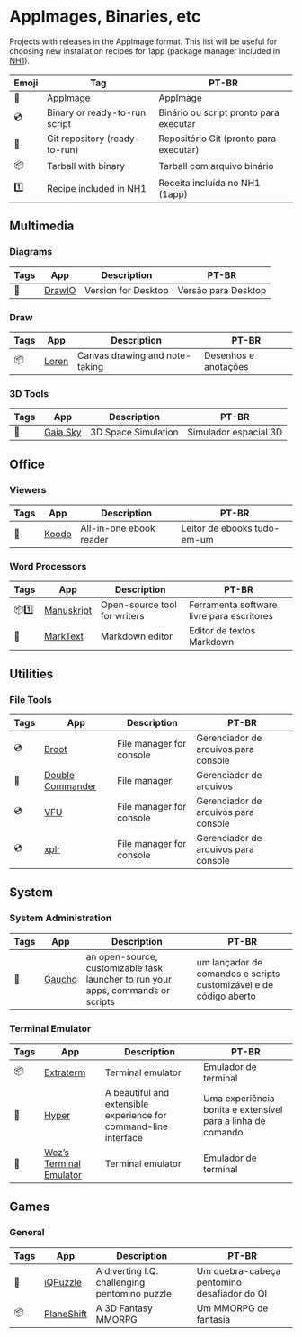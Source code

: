 # AppImages, Binaries, etc

Projects with releases in the AppImage format. This list will be useful for choosing new installation recipes for 1app (package manager included in [NH1](https://codeberg.org/cordeis/nh1)). 

| Emoji | Tag | PT-BR |
|-|-|-|
| 📀 | AppImage | AppImage |
| 💿 | Binary or ready-to-run script | Binário ou script pronto para executar |
| 📡 | Git repository (ready-to-run) | Repositório Git (pronto para executar) |
| 📦 | Tarball with binary | Tarball com arquivo binário |
| 1️⃣ | Recipe included in NH1 | Receita incluída no NH1 (1app) |

## Multimedia

### Diagrams

| Tags | App | Description | PT-BR |
|-|-|-|-|
| 📀 | [DrawIO](https://github.com/jgraph/drawio-desktop) | Version for Desktop | Versão para Desktop |

### Draw

| Tags | App | Description | PT-BR |
|-|-|-|-|
| 📦 | [Loren](https://github.com/mbrlabs/Lorien) | Canvas drawing and note-taking | Desenhos e anotações |

### 3D Tools

| Tags | App | Description | PT-BR |
|-|-|-|-|
| 📀 | [Gaia Sky](https://zah.uni-heidelberg.de/gaia/outreach/gaiasky/downloads) | 3D Space Simulation | Simulador espacial 3D |

## Office

### Viewers

| Tags | App | Description | PT-BR |
|-|-|-|-|
| 📀 | [Koodo](https://koodo.960960.xyz/en) | All-in-one ebook reader | Leitor de ebooks tudo-em-um |

### Word Processors

| Tags | App | Description | PT-BR |
|-|-|-|-|
| 📦1️⃣ | [Manuskript](https://www.theologeek.ch/manuskript/download/) | Open-source tool for writers | Ferramenta software livre para escritores |
| 📀 | [MarkText](https://github.com/marktext/marktext/releases) | Markdown editor | Editor de textos Markdown |

## Utilities

### File Tools

| Tags | App | Description | PT-BR |
|-|-|-|-|
| 💿 | [Broot](https://dystroy.org/broot/install/) | File manager for console | Gerenciador de arquivos para console |
| 📀 | [Double Commander](https://extraterm.org/download.html) | File manager | Gerenciador de arquivos |
| 💿 | [VFU](https://cade.noxrun.com/projects/vfu/#Downloads___screenshots) | File manager for console | Gerenciador de arquivos para console |
| 💿 | [xplr](https://xplr.dev/) | File manager for console | Gerenciador de arquivos para console |

## System

### System Administration

| Tags | App | Description | PT-BR |
|-|-|-|-|
| 📀 | [Gaucho](https://angrykoala.github.io/gaucho/) | an open-source, customizable task launcher to run your apps, commands or scripts | um lançador de comandos e scripts customizável e de código aberto |

### Terminal Emulator

| Tags | App | Description | PT-BR |
|-|-|-|-|
| 📦 | [Extraterm](https://extraterm.org/download.html) | Terminal emulator | Emulador de terminal |
| 📀 | [Hyper](https://hyper.is/) | A beautiful and extensible experience for command-line interface | Uma experiência bonita e extensível para a linha de comando |
| 📀 | [Wez’s Terminal Emulator](https://wezfurlong.org/wezterm/install/linux.html) | Terminal emulator | Emulador de terminal |
## Games

### General

| Tags | App | Description | PT-BR |
|-|-|-|-|
| 📀 | [iQPuzzle](https://elth0r0.github.io/iqpuzzle/) | A diverting I.Q. challenging pentomino puzzle | Um quebra-cabeça pentomino desafiador do QI | 
| 📦 | [PlaneShift](https://www.planeshift.it/Download) | A 3D Fantasy MMORPG | Um MMORPG de fantasia |
